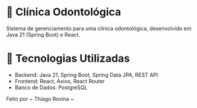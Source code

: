 # 🦷 Clínica Odontológica
Sistema de gerenciamento para uma clínica odontológica, desenvolvido em Java 21 (Spring Boot) e React.


# 🚀 Tecnologias Utilizadas
- Backend: Java 21, Spring Boot, Spring Data JPA, REST API
- Frontend: React, Axios, React Router
- Banco de Dados: PostgreSQL





Feito por  ~ Thiago Rovina ~
